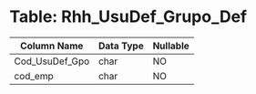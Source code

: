 # Table: Rhh_UsuDef_Grupo_Def

| Column Name | Data Type | Nullable |
|-------------|-----------|----------|
| Cod_UsuDef_Gpo | char | NO |
| cod_emp | char | NO |
